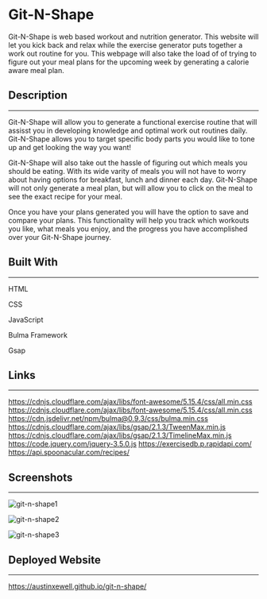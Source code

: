 # Git-N-Shape
Git-N-Shape is web based workout and nutrition generator. This website will let you kick back and relax while the exercise generator puts together a work out routine for you. This webpage will also take the load of of trying to figure out your meal plans for the upcoming week by generating a calorie aware meal plan.

## Description
---------------

Git-N-Shape will allow you to generate a functional exercise routine that will assisst you in developing knowledge and optimal work out routines daily. Git-N-Shape allows you to target specific body parts you would like to tone up and get looking the way you want! 

Git-N-Shape will also take out the hassle of figuring out which meals you should be eating. With its wide varity of meals you will not have to worry about having options for breakfast, lunch and dinner each day. Git-N-Shape will not only generate a meal plan, but will allow you to click on the meal to see the exact recipe for your meal.

Once you have your plans generated you will have the option to save and compare your plans. This functionality will help you track which workouts you like, what meals you enjoy, and the progress you have accomplished over your Git-N-Shape journey.

## Built With
--------------

HTML

CSS

JavaScript

Bulma Framework

Gsap


## Links
------------

https://cdnjs.cloudflare.com/ajax/libs/font-awesome/5.15.4/css/all.min.css
https://cdnjs.cloudflare.com/ajax/libs/font-awesome/5.15.4/css/all.min.css
https://cdn.jsdelivr.net/npm/bulma@0.9.3/css/bulma.min.css
https://cdnjs.cloudflare.com/ajax/libs/gsap/2.1.3/TweenMax.min.js
https://cdnjs.cloudflare.com/ajax/libs/gsap/2.1.3/TimelineMax.min.js
https://code.jquery.com/jquery-3.5.0.js
https://exercisedb.p.rapidapi.com/
https://api.spoonacular.com/recipes/

## Screenshots
------------------

![git-n-shape1](https://user-images.githubusercontent.com/86080954/132438873-aa1ce939-5f9d-48b2-9f94-8402d683a5fb.JPG)

![git-n-shape2](https://user-images.githubusercontent.com/86080954/132438886-6a2209e3-4c12-4a2f-80b8-87ba1bbd9d46.JPG)

![git-n-shape3](https://user-images.githubusercontent.com/86080954/132438914-e56f4e44-c46e-41a4-a531-d66d27a15e22.JPG)


## Deployed Website
---------------------

https://austinxewell.github.io/git-n-shape/
